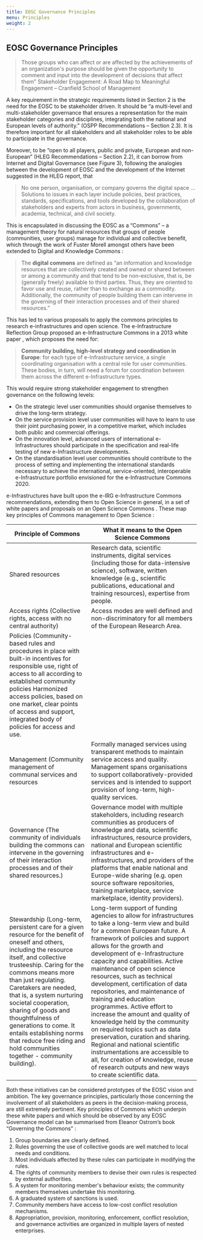 ```yaml
---
title: EOSC Governance Principles
menu: Principles
weight: 2
---
```


EOSC Governance Principles
--------------------------

>Those groups who can affect or are affected by the achievements of an organization's purpose should be given the opportunity to comment and input into the development of decisions that affect them” 
>Stakeholder Engagement: A Road Map to Meaningful Engagement – Cranfield School of Management

A key requirement in the strategic requirements listed in Section 2 is the need for the EOSC to be stakeholder driven. It should be “a multi-level and multi-stakeholder governance that ensures a representation for the main stakeholder categories and disciplines, integrating both the national and European levels of authority.” (OSPP Recommendations – Section 2.3). It is therefore important for all stakeholders and all stakeholder roles to be able to participate in the governance.

Moreover, to be “open to all players, public and private, European and non-European” (HLEG Recommendations – Section 2.2), it can borrow from Internet and Digital Governance (see Figure 3), following the analogies between the development of EOSC and the development of the Internet suggested in the HLEG report, that

>No one person, organisation, or company governs the digital space ... Solutions to issues in each layer include policies, best practices, standards, specifications, and tools developed by the collaboration of stakeholders and experts from actors in business, governments, academia, technical, and civil society. 

This is encapsulated in discussing the EOSC as a “Commons” – a management theory for natural resources that groups of people (communities, user groups) manage for individual and collective benefit, which through the work of Fuster Morell amongst others have been extended to Digital and Knowledge Commons :

> The **digital commons** are defined as “an information and knowledge resources that are collectively created and owned or shared between or among a community and that tend to be non-exclusive, that is, be (generally freely) available to third parties. Thus, they are oriented to favor use and reuse, rather than to exchange as a commodity. Additionally, the community of people building them can intervene in the governing of their interaction processes and of their shared resources.” 

This has led to various proposals to apply the commons principles  to research e-infrastructures and open science. The e-Infrastructure Reflection Group proposed an e-Infrastructure Commons in a 2013 white paper , which proposes the need for:

> **Community building, high-level strategy and coordination in Europe**: for each type of e-Infrastructure service, a single coordinating organisation with a central role for user communities. These bodies, in turn, will need a forum for coordination between them across the different e-Infrastructure types.

This would require strong stakeholder engagement to strengthen governance on the following levels:
* On the strategic level user communities should organise themselves to drive the long-term strategy.
* On the service provision level user communities will have to learn to use their joint purchasing power, in a competitive market, which includes both public and commercial offerings.
* On the innovation level, advanced users of international e-Infrastructures should participate in the specification and real-life testing of new e-Infrastructure developments.
* On the standardisation level user communities should contribute to the process of setting and implementing the international standards necessary to achieve the international, service-oriented, interoperable e-Infrastructure portfolio envisioned for the e-Infrastructure Commons 2020.

e-Infrastructures have built upon the e-IRG e-Infrastructure Commons recommendations, extending them to Open Science in general, in a set of white papers and proposals on an Open Science Commons . These map key principles of Commons management to Open Science :

| Principle of Commons | What it means to the Open Science Commons |
|----------------------|-------------------------------------------|
| Shared resources | Research data, scientific instruments, digital services (including those for data-intensive science), software, written knowledge (e.g., scientific publications, educational and training resources), expertise from people. |
| Access rights (Collective rights, access with no central authority) | Access modes are well defined and non-discriminatory for all members of the European Research Area. |
| Policies (Community-based rules and procedures in place with built-in incentives for responsible use, right of access to all according to established community policies	Harmonized access policies, based on one market, clear points of access and support, integrated body of policies for access and use.
| Management (Community management of communal services and resources | Formally managed services using transparent methods to maintain service access and quality. Management spans organisations to support collaboratively-provided services and is intended to support provision of long-term, high-quality services.| 
| Governance (The community of individuals building the commons can intervene in the governing of their interaction processes and of their shared resources.) | Governance model with multiple stakeholders, including research communities as producers of knowledge and data, scientific infrastructures, resource providers, national and European scientific infrastructures and e-infrastructures, and providers of the platforms that enable national and Europe-wide sharing (e.g. open source software repositories, training marketplace, service marketplace, identity providers). | 
| Stewardship (Long-term, persistent care for a given resource for the benefit of oneself and others, including the resource itself, and collective trusteeship. Caring for the commons means more than just regulating. Caretakers are needed, that is, a system nurturing societal cooperation, sharing of goods and thoughtfulness of generations to come. It entails establishing norms that reduce free riding and hold communities together - community building). | Long-term support of funding agencies to allow for infrastructures to take a long-term view and build for a common European future. A framework of policies and support allows for the growth and development of e-Infrastructure capacity and capabilities. Active maintenance of open science resources, such as technical development, certification of data repositories, and maintenance of training and education programmes. Active effort to increase the amount and quality of knowledge held by the community on required topics such as data preservation, curation and sharing. Regional and national scientific instrumentations are accessible to all, for creation of knowledge, reuse of research outputs and new ways to create scientific data. |
 
Both these initiatives can be considered prototypes of the EOSC vision and ambition. The key governance principles, particularly those concerning the involvement of all stakeholders as peers in the decision-making process, are still extremely pertinent. Key principles of Commons which underpin these white papers and which should be observed by any EOSC Governance model can be summarised from Eleanor Ostrom’s book “Governing the Commons” :
1. Group boundaries are clearly defined. 
2. Rules governing the use of collective goods are well matched to local needs and conditions. 
3. Most individuals affected by these rules can participate in modifying the rules. 
4. The rights of community members to devise their own rules is respected by external authorities. 
5. A system for monitoring member's behaviour exists; the community members themselves undertake this monitoring. 
6. A graduated system of sanctions is used. 
7. Community members have access to low-cost conflict resolution mechanisms. 
8. Appropriation, provision, monitoring, enforcement, conflict resolution, and governance activities are organized in multiple layers of nested enterprises. 
